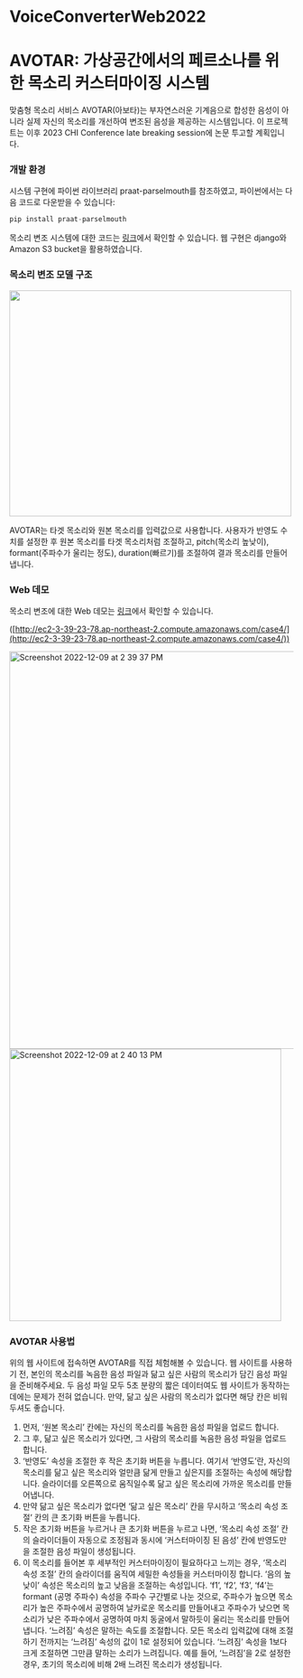 # VoiceConverterWeb2022
# AVOTAR: 가상공간에서의 페르소나를 위한 목소리 커스터마이징 시스템

맞춤형 목소리 서비스 AVOTAR(아보타)는 부자연스러운 기계음으로 합성한 음성이 아니라 실제 자신의 목소리를 개선하여 변조된 음성을 제공하는 시스템입니다. 이 프로젝트는 이후 2023 CHI Conference late breaking session에 논문 투고할 계획입니다.

### **개발 환경**

시스템 구현에 파이썬 라이브러리 praat-parselmouth를 참조하였고, 파이썬에서는 다음 코드로 다운받을 수 있습니다:

```python
pip install praat-parselmouth
```

목소리 변조 시스템에 대한 코드는 [링크](https://github.com/hyeonJeongByeon/VoiceConverterWeb2022)에서 확인할 수 있습니다. 웹 구현은 django와 Amazon S3 bucket을 활용하였습니다.

### **********************************목소리 변조 모델 구조**********************************
<img src="https://user-images.githubusercontent.com/45888389/206631163-51e0675b-36a8-4c70-bc76-362c09765ce6.png" width="500" height="400"/>

AVOTAR는 타겟 목소리와 원본 목소리를 입력값으로 사용합니다. 사용자가 반영도 수치를 설정한 후 원본 목소리를 타겟 목소리처럼 조절하고, pitch(목소리 높낮이), formant(주파수가 울리는 정도), duration(빠르기)를 조절하여 결과 목소리를 만들어냅니다.

### **********************************Web 데모**********************************

목소리 변조에 대한 Web 데모는 [링크](http://ec2-3-39-23-78.ap-northeast-2.compute.amazonaws.com/case4/)에서 확인할 수 있습니다.

([http://ec2-3-39-23-78.ap-northeast-2.compute.amazonaws.com/case4/](http://ec2-3-39-23-78.ap-northeast-2.compute.amazonaws.com/case4/))

<img width="704" alt="Screenshot 2022-12-09 at 2 39 37 PM" src="https://user-images.githubusercontent.com/45888389/206632230-540677d5-4d77-40cc-9809-495c5a994fb6.png"> <img width="482" alt="Screenshot 2022-12-09 at 2 40 13 PM" src="https://user-images.githubusercontent.com/45888389/206632261-ce802982-e38c-4250-b43d-a5d64441bfbf.png">



### **AVOTAR 사용법**

위의 웹 사이트에 접속하면 AVOTAR를 직접 체험해볼 수 있습니다. 웹 사이트를 사용하기 전, 본인의 목소리를 녹음한 음성 파일과 닮고 싶은 사람의 목소리가 담긴 음성 파일을 준비해주세요. 두 음성 파일 모두 5초 분량의 짧은 데이터여도 웹 사이트가 동작하는 데에는 문제가 전혀 없습니다. 만약, 닮고 싶은 사람의 목소리가 없다면 해당 칸은 비워두셔도 좋습니다.

1. 먼저, ‘원본 목소리’ 칸에는 자신의 목소리를 녹음한 음성 파일을 업로드 합니다.
2. 그 후, 닮고 싶은 목소리가 있다면, 그 사람의 목소리를 녹음한 음성 파일을 업로드 합니다.
3. ‘반영도’ 속성을 조절한 후 작은 초기화 버튼을 누릅니다. 여기서 ‘반영도’란, 자신의 목소리를 닮고 싶은 목소리와 얼만큼 닮게 만들고 싶은지를 조절하는 속성에 해당합니다. 슬라이더를 오른쪽으로 움직일수록 닮고 싶은 목소리에 가까운 목소리를 만들어냅니다.
4. 만약 닮고 싶은 목소리가 없다면 ‘닮고 싶은 목소리’ 칸을 무시하고 ‘목소리 속성 조절’ 칸의 큰 초기화 버튼을 누릅니다.
5. 작은 초기화 버튼을 누르거나 큰 초기화 버튼을 누르고 나면, ‘목소리 속성 조절’ 칸의 슬라이더들이 자동으로 조정됨과 동시에 ‘커스터마이징 된 음성’ 칸에 반영도만을 조절한 음성 파일이 생성됩니다.
6. 이 목소리를 들어본 후 세부적인 커스터마이징이 필요하다고 느끼는 경우, ‘목소리 속성 조절’ 칸의 슬라이더를 움직여 세밀한 속성들을 커스터마이징 합니다. ‘음의 높낮이’ 속성은 목소리의 높고 낮음을 조절하는 속성입니다. ‘f1’, ‘f2’, ‘f3’, ‘f4’는 formant (공명 주파수) 속성을 주파수 구간별로 나눈 것으로, 주파수가 높으면 목소리가 높은 주파수에서 공명하여 날카로운 목소리를 만들어내고 주파수가 낮으면 목소리가 낮은 주파수에서 공명하여 마치 동굴에서 말하듯이 울리는 목소리를 만들어냅니다. ‘느려짐’ 속성은 말하는 속도를 조절합니다. 모든 목소리 입력값에 대해 조절하기 전까지는 ‘느려짐’ 속성의 값이 1로 설정되어 있습니다. ‘느려짐’ 속성을 1보다 크게 조절하면 그만큼 말하는 소리가 느려집니다. 예를 들어, ‘느려짐’을 2로 설정한 경우, 초기의 목소리에 비해 2배 느려진 목소리가 생성됩니다.
